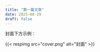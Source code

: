```yaml
---
title: "第一篇文章"
date: 2025-08-29
draft: false
---
```


封面下方示例：

{{< respimg src="cover.png" alt="封面" >}}
